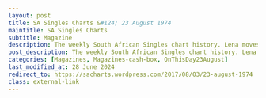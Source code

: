 ```yaml
---
layout: post
title: SA Singles Charts &#124; 23 August 1974
maintitle: SA Singles Charts
subtitle: Magazine
description: The weekly South African Singles chart history. Lena moves down the charts from number 3 to number 5 with Ma! (He’s Making Eyes at Me)
post_description: The weekly South African Singles chart history. Lena moves down the charts from number 3 to number 5 with Ma! (He’s Making Eyes at Me)
categories: [Magazines, Magazines-cash-box, OnThisDay23August]
last_modified_at: 28 June 2024
redirect_to: https://sacharts.wordpress.com/2017/08/03/23-august-1974
class: external-link
---
```


